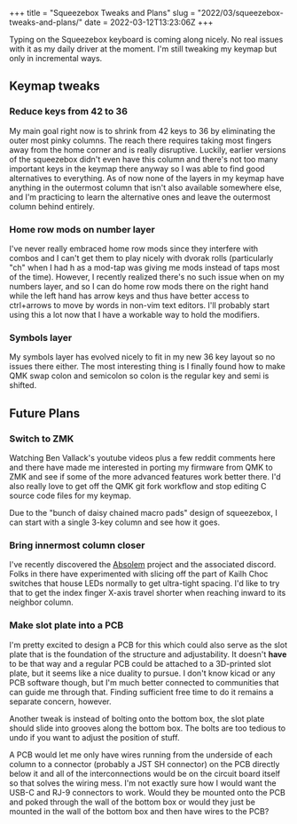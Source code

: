 +++
title = "Squeezebox Tweaks and Plans"
slug = "2022/03/squeezebox-tweaks-and-plans/"
date = 2022-03-12T13:23:06Z
+++

Typing on the Squeezebox keyboard is coming along nicely. No real issues with it as my daily driver at the moment. I'm still tweaking my keymap but only in incremental ways.

## Keymap tweaks

### Reduce keys from 42 to 36

My main goal right now is to shrink from 42 keys to 36 by eliminating the outer most pinky columns. The reach there requires taking most fingers away from the home corner and is really disruptive. Luckily, earlier versions of the squeezebox didn't even have this column and there's not too many important keys in the keymap there anyway so I was able to find good alternatives to everything. As of now none of the layers in my keymap have anything in the outermost column that isn't also available somewhere else, and I'm practicing to learn the alternative ones and leave the outermost column behind entirely.

### Home row mods on number layer

I've never really embraced home row mods since they interfere with combos and I can't get them to play nicely with dvorak rolls (particularly "ch" when I had h as a mod-tap was giving me mods instead of taps most of the time). However, I recently realized there's no such issue when on my numbers layer, and so I can do home row mods there on the right hand while the left hand has arrow keys and thus have better access to ctrl+arrows to move by words in non-vim text editors. I'll probably start using this a lot now that I have a workable way to hold the modifiers.

### Symbols layer

My symbols layer has evolved nicely to fit in my new 36 key layout so no issues there either. The most interesting thing is I finally found how to make QMK swap colon and semicolon so colon is the regular key and semi is shifted.

## Future Plans

### Switch to ZMK

Watching Ben Vallack's youtube videos plus a few reddit comments here and there have made me interested in porting my firmware from QMK to ZMK and see if some of the more advanced features work better there. I'd also really love to get off the QMK git fork workflow and stop editing C source code files for my keymap.

Due to the "bunch of daisy chained macro pads" design of squeezebox, I can start with a single 3-key column and see how it goes.

### Bring innermost column closer

I've recently discovered the [Absolem](https://zealot.hu/absolem/) project and the associated discord. Folks in there have experimented with slicing off the part of Kailh Choc switches that house LEDs normally to get ultra-tight spacing. I'd like to try that to get the index finger X-axis travel shorter when reaching inward to its neighbor column.

### Make slot plate into a PCB

I'm pretty excited to design a PCB for this which could also serve as the slot plate that is the foundation of the structure and adjustability. It doesn't **have** to be that way and a regular PCB could be attached to a 3D-printed slot plate, but it seems like a nice duality to pursue. I don't know kicad or any PCB software though, but I'm much better connected to communities that can guide me through that. Finding sufficient free time to do it remains a separate concern, however.

Another tweak is instead of bolting onto the bottom box, the slot plate should slide into grooves along the bottom box. The bolts are too tedious to undo if you want to adjust the position of stuff.

A PCB would let me only have wires running from the underside of each column to a connector (probably a JST SH connector) on the PCB directly below it and all of the interconnections would be on the circuit board itself so that solves the wiring mess. I'm not exactly sure how I would want the USB-C and RJ-9 connectors to work. Would they be mounted onto the PCB and poked through the wall of the bottom box or would they just be mounted in the wall of the bottom box and then have wires to the PCB?

